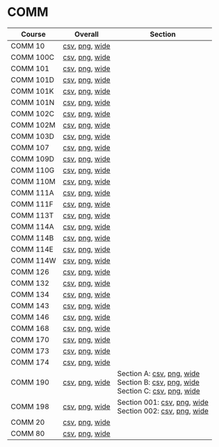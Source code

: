 # COMM

| Course | Overall | Section |
| ------ | ------- | ------- |
| COMM 10 | [csv](https://github.com/UCSD-Historical-Enrollment-Data/2024Spring/blob/main/overall/COMM%2010.csv), [png](https://raw.githubusercontent.com/UCSD-Historical-Enrollment-Data/2024Spring/main/plot_overall/COMM%2010.png), [wide](https://raw.githubusercontent.com/UCSD-Historical-Enrollment-Data/2024Spring/main/plot_overall_wide/COMM%2010.png) |  |
| COMM 100C | [csv](https://github.com/UCSD-Historical-Enrollment-Data/2024Spring/blob/main/overall/COMM%20100C.csv), [png](https://raw.githubusercontent.com/UCSD-Historical-Enrollment-Data/2024Spring/main/plot_overall/COMM%20100C.png), [wide](https://raw.githubusercontent.com/UCSD-Historical-Enrollment-Data/2024Spring/main/plot_overall_wide/COMM%20100C.png) |  |
| COMM 101 | [csv](https://github.com/UCSD-Historical-Enrollment-Data/2024Spring/blob/main/overall/COMM%20101.csv), [png](https://raw.githubusercontent.com/UCSD-Historical-Enrollment-Data/2024Spring/main/plot_overall/COMM%20101.png), [wide](https://raw.githubusercontent.com/UCSD-Historical-Enrollment-Data/2024Spring/main/plot_overall_wide/COMM%20101.png) |  |
| COMM 101D | [csv](https://github.com/UCSD-Historical-Enrollment-Data/2024Spring/blob/main/overall/COMM%20101D.csv), [png](https://raw.githubusercontent.com/UCSD-Historical-Enrollment-Data/2024Spring/main/plot_overall/COMM%20101D.png), [wide](https://raw.githubusercontent.com/UCSD-Historical-Enrollment-Data/2024Spring/main/plot_overall_wide/COMM%20101D.png) |  |
| COMM 101K | [csv](https://github.com/UCSD-Historical-Enrollment-Data/2024Spring/blob/main/overall/COMM%20101K.csv), [png](https://raw.githubusercontent.com/UCSD-Historical-Enrollment-Data/2024Spring/main/plot_overall/COMM%20101K.png), [wide](https://raw.githubusercontent.com/UCSD-Historical-Enrollment-Data/2024Spring/main/plot_overall_wide/COMM%20101K.png) |  |
| COMM 101N | [csv](https://github.com/UCSD-Historical-Enrollment-Data/2024Spring/blob/main/overall/COMM%20101N.csv), [png](https://raw.githubusercontent.com/UCSD-Historical-Enrollment-Data/2024Spring/main/plot_overall/COMM%20101N.png), [wide](https://raw.githubusercontent.com/UCSD-Historical-Enrollment-Data/2024Spring/main/plot_overall_wide/COMM%20101N.png) |  |
| COMM 102C | [csv](https://github.com/UCSD-Historical-Enrollment-Data/2024Spring/blob/main/overall/COMM%20102C.csv), [png](https://raw.githubusercontent.com/UCSD-Historical-Enrollment-Data/2024Spring/main/plot_overall/COMM%20102C.png), [wide](https://raw.githubusercontent.com/UCSD-Historical-Enrollment-Data/2024Spring/main/plot_overall_wide/COMM%20102C.png) |  |
| COMM 102M | [csv](https://github.com/UCSD-Historical-Enrollment-Data/2024Spring/blob/main/overall/COMM%20102M.csv), [png](https://raw.githubusercontent.com/UCSD-Historical-Enrollment-Data/2024Spring/main/plot_overall/COMM%20102M.png), [wide](https://raw.githubusercontent.com/UCSD-Historical-Enrollment-Data/2024Spring/main/plot_overall_wide/COMM%20102M.png) |  |
| COMM 103D | [csv](https://github.com/UCSD-Historical-Enrollment-Data/2024Spring/blob/main/overall/COMM%20103D.csv), [png](https://raw.githubusercontent.com/UCSD-Historical-Enrollment-Data/2024Spring/main/plot_overall/COMM%20103D.png), [wide](https://raw.githubusercontent.com/UCSD-Historical-Enrollment-Data/2024Spring/main/plot_overall_wide/COMM%20103D.png) |  |
| COMM 107 | [csv](https://github.com/UCSD-Historical-Enrollment-Data/2024Spring/blob/main/overall/COMM%20107.csv), [png](https://raw.githubusercontent.com/UCSD-Historical-Enrollment-Data/2024Spring/main/plot_overall/COMM%20107.png), [wide](https://raw.githubusercontent.com/UCSD-Historical-Enrollment-Data/2024Spring/main/plot_overall_wide/COMM%20107.png) |  |
| COMM 109D | [csv](https://github.com/UCSD-Historical-Enrollment-Data/2024Spring/blob/main/overall/COMM%20109D.csv), [png](https://raw.githubusercontent.com/UCSD-Historical-Enrollment-Data/2024Spring/main/plot_overall/COMM%20109D.png), [wide](https://raw.githubusercontent.com/UCSD-Historical-Enrollment-Data/2024Spring/main/plot_overall_wide/COMM%20109D.png) |  |
| COMM 110G | [csv](https://github.com/UCSD-Historical-Enrollment-Data/2024Spring/blob/main/overall/COMM%20110G.csv), [png](https://raw.githubusercontent.com/UCSD-Historical-Enrollment-Data/2024Spring/main/plot_overall/COMM%20110G.png), [wide](https://raw.githubusercontent.com/UCSD-Historical-Enrollment-Data/2024Spring/main/plot_overall_wide/COMM%20110G.png) |  |
| COMM 110M | [csv](https://github.com/UCSD-Historical-Enrollment-Data/2024Spring/blob/main/overall/COMM%20110M.csv), [png](https://raw.githubusercontent.com/UCSD-Historical-Enrollment-Data/2024Spring/main/plot_overall/COMM%20110M.png), [wide](https://raw.githubusercontent.com/UCSD-Historical-Enrollment-Data/2024Spring/main/plot_overall_wide/COMM%20110M.png) |  |
| COMM 111A | [csv](https://github.com/UCSD-Historical-Enrollment-Data/2024Spring/blob/main/overall/COMM%20111A.csv), [png](https://raw.githubusercontent.com/UCSD-Historical-Enrollment-Data/2024Spring/main/plot_overall/COMM%20111A.png), [wide](https://raw.githubusercontent.com/UCSD-Historical-Enrollment-Data/2024Spring/main/plot_overall_wide/COMM%20111A.png) |  |
| COMM 111F | [csv](https://github.com/UCSD-Historical-Enrollment-Data/2024Spring/blob/main/overall/COMM%20111F.csv), [png](https://raw.githubusercontent.com/UCSD-Historical-Enrollment-Data/2024Spring/main/plot_overall/COMM%20111F.png), [wide](https://raw.githubusercontent.com/UCSD-Historical-Enrollment-Data/2024Spring/main/plot_overall_wide/COMM%20111F.png) |  |
| COMM 113T | [csv](https://github.com/UCSD-Historical-Enrollment-Data/2024Spring/blob/main/overall/COMM%20113T.csv), [png](https://raw.githubusercontent.com/UCSD-Historical-Enrollment-Data/2024Spring/main/plot_overall/COMM%20113T.png), [wide](https://raw.githubusercontent.com/UCSD-Historical-Enrollment-Data/2024Spring/main/plot_overall_wide/COMM%20113T.png) |  |
| COMM 114A | [csv](https://github.com/UCSD-Historical-Enrollment-Data/2024Spring/blob/main/overall/COMM%20114A.csv), [png](https://raw.githubusercontent.com/UCSD-Historical-Enrollment-Data/2024Spring/main/plot_overall/COMM%20114A.png), [wide](https://raw.githubusercontent.com/UCSD-Historical-Enrollment-Data/2024Spring/main/plot_overall_wide/COMM%20114A.png) |  |
| COMM 114B | [csv](https://github.com/UCSD-Historical-Enrollment-Data/2024Spring/blob/main/overall/COMM%20114B.csv), [png](https://raw.githubusercontent.com/UCSD-Historical-Enrollment-Data/2024Spring/main/plot_overall/COMM%20114B.png), [wide](https://raw.githubusercontent.com/UCSD-Historical-Enrollment-Data/2024Spring/main/plot_overall_wide/COMM%20114B.png) |  |
| COMM 114E | [csv](https://github.com/UCSD-Historical-Enrollment-Data/2024Spring/blob/main/overall/COMM%20114E.csv), [png](https://raw.githubusercontent.com/UCSD-Historical-Enrollment-Data/2024Spring/main/plot_overall/COMM%20114E.png), [wide](https://raw.githubusercontent.com/UCSD-Historical-Enrollment-Data/2024Spring/main/plot_overall_wide/COMM%20114E.png) |  |
| COMM 114W | [csv](https://github.com/UCSD-Historical-Enrollment-Data/2024Spring/blob/main/overall/COMM%20114W.csv), [png](https://raw.githubusercontent.com/UCSD-Historical-Enrollment-Data/2024Spring/main/plot_overall/COMM%20114W.png), [wide](https://raw.githubusercontent.com/UCSD-Historical-Enrollment-Data/2024Spring/main/plot_overall_wide/COMM%20114W.png) |  |
| COMM 126 | [csv](https://github.com/UCSD-Historical-Enrollment-Data/2024Spring/blob/main/overall/COMM%20126.csv), [png](https://raw.githubusercontent.com/UCSD-Historical-Enrollment-Data/2024Spring/main/plot_overall/COMM%20126.png), [wide](https://raw.githubusercontent.com/UCSD-Historical-Enrollment-Data/2024Spring/main/plot_overall_wide/COMM%20126.png) |  |
| COMM 132 | [csv](https://github.com/UCSD-Historical-Enrollment-Data/2024Spring/blob/main/overall/COMM%20132.csv), [png](https://raw.githubusercontent.com/UCSD-Historical-Enrollment-Data/2024Spring/main/plot_overall/COMM%20132.png), [wide](https://raw.githubusercontent.com/UCSD-Historical-Enrollment-Data/2024Spring/main/plot_overall_wide/COMM%20132.png) |  |
| COMM 134 | [csv](https://github.com/UCSD-Historical-Enrollment-Data/2024Spring/blob/main/overall/COMM%20134.csv), [png](https://raw.githubusercontent.com/UCSD-Historical-Enrollment-Data/2024Spring/main/plot_overall/COMM%20134.png), [wide](https://raw.githubusercontent.com/UCSD-Historical-Enrollment-Data/2024Spring/main/plot_overall_wide/COMM%20134.png) |  |
| COMM 143 | [csv](https://github.com/UCSD-Historical-Enrollment-Data/2024Spring/blob/main/overall/COMM%20143.csv), [png](https://raw.githubusercontent.com/UCSD-Historical-Enrollment-Data/2024Spring/main/plot_overall/COMM%20143.png), [wide](https://raw.githubusercontent.com/UCSD-Historical-Enrollment-Data/2024Spring/main/plot_overall_wide/COMM%20143.png) |  |
| COMM 146 | [csv](https://github.com/UCSD-Historical-Enrollment-Data/2024Spring/blob/main/overall/COMM%20146.csv), [png](https://raw.githubusercontent.com/UCSD-Historical-Enrollment-Data/2024Spring/main/plot_overall/COMM%20146.png), [wide](https://raw.githubusercontent.com/UCSD-Historical-Enrollment-Data/2024Spring/main/plot_overall_wide/COMM%20146.png) |  |
| COMM 168 | [csv](https://github.com/UCSD-Historical-Enrollment-Data/2024Spring/blob/main/overall/COMM%20168.csv), [png](https://raw.githubusercontent.com/UCSD-Historical-Enrollment-Data/2024Spring/main/plot_overall/COMM%20168.png), [wide](https://raw.githubusercontent.com/UCSD-Historical-Enrollment-Data/2024Spring/main/plot_overall_wide/COMM%20168.png) |  |
| COMM 170 | [csv](https://github.com/UCSD-Historical-Enrollment-Data/2024Spring/blob/main/overall/COMM%20170.csv), [png](https://raw.githubusercontent.com/UCSD-Historical-Enrollment-Data/2024Spring/main/plot_overall/COMM%20170.png), [wide](https://raw.githubusercontent.com/UCSD-Historical-Enrollment-Data/2024Spring/main/plot_overall_wide/COMM%20170.png) |  |
| COMM 173 | [csv](https://github.com/UCSD-Historical-Enrollment-Data/2024Spring/blob/main/overall/COMM%20173.csv), [png](https://raw.githubusercontent.com/UCSD-Historical-Enrollment-Data/2024Spring/main/plot_overall/COMM%20173.png), [wide](https://raw.githubusercontent.com/UCSD-Historical-Enrollment-Data/2024Spring/main/plot_overall_wide/COMM%20173.png) |  |
| COMM 174 | [csv](https://github.com/UCSD-Historical-Enrollment-Data/2024Spring/blob/main/overall/COMM%20174.csv), [png](https://raw.githubusercontent.com/UCSD-Historical-Enrollment-Data/2024Spring/main/plot_overall/COMM%20174.png), [wide](https://raw.githubusercontent.com/UCSD-Historical-Enrollment-Data/2024Spring/main/plot_overall_wide/COMM%20174.png) |  |
| COMM 190 | [csv](https://github.com/UCSD-Historical-Enrollment-Data/2024Spring/blob/main/overall/COMM%20190.csv), [png](https://raw.githubusercontent.com/UCSD-Historical-Enrollment-Data/2024Spring/main/plot_overall/COMM%20190.png), [wide](https://raw.githubusercontent.com/UCSD-Historical-Enrollment-Data/2024Spring/main/plot_overall_wide/COMM%20190.png) | Section A: [csv](https://github.com/UCSD-Historical-Enrollment-Data/2024Spring/blob/main/section/COMM%20190_A.csv), [png](https://raw.githubusercontent.com/UCSD-Historical-Enrollment-Data/2024Spring/main/plot_section/COMM%20190_A.png), [wide](https://raw.githubusercontent.com/UCSD-Historical-Enrollment-Data/2024Spring/main/plot_section_wide/COMM%20190_A.png)<br>Section B: [csv](https://github.com/UCSD-Historical-Enrollment-Data/2024Spring/blob/main/section/COMM%20190_B.csv), [png](https://raw.githubusercontent.com/UCSD-Historical-Enrollment-Data/2024Spring/main/plot_section/COMM%20190_B.png), [wide](https://raw.githubusercontent.com/UCSD-Historical-Enrollment-Data/2024Spring/main/plot_section_wide/COMM%20190_B.png)<br>Section C: [csv](https://github.com/UCSD-Historical-Enrollment-Data/2024Spring/blob/main/section/COMM%20190_C.csv), [png](https://raw.githubusercontent.com/UCSD-Historical-Enrollment-Data/2024Spring/main/plot_section/COMM%20190_C.png), [wide](https://raw.githubusercontent.com/UCSD-Historical-Enrollment-Data/2024Spring/main/plot_section_wide/COMM%20190_C.png) |
| COMM 198 | [csv](https://github.com/UCSD-Historical-Enrollment-Data/2024Spring/blob/main/overall/COMM%20198.csv), [png](https://raw.githubusercontent.com/UCSD-Historical-Enrollment-Data/2024Spring/main/plot_overall/COMM%20198.png), [wide](https://raw.githubusercontent.com/UCSD-Historical-Enrollment-Data/2024Spring/main/plot_overall_wide/COMM%20198.png) | Section 001: [csv](https://github.com/UCSD-Historical-Enrollment-Data/2024Spring/blob/main/section/COMM%20198_001.csv), [png](https://raw.githubusercontent.com/UCSD-Historical-Enrollment-Data/2024Spring/main/plot_section/COMM%20198_001.png), [wide](https://raw.githubusercontent.com/UCSD-Historical-Enrollment-Data/2024Spring/main/plot_section_wide/COMM%20198_001.png)<br>Section 002: [csv](https://github.com/UCSD-Historical-Enrollment-Data/2024Spring/blob/main/section/COMM%20198_002.csv), [png](https://raw.githubusercontent.com/UCSD-Historical-Enrollment-Data/2024Spring/main/plot_section/COMM%20198_002.png), [wide](https://raw.githubusercontent.com/UCSD-Historical-Enrollment-Data/2024Spring/main/plot_section_wide/COMM%20198_002.png) |
| COMM 20 | [csv](https://github.com/UCSD-Historical-Enrollment-Data/2024Spring/blob/main/overall/COMM%2020.csv), [png](https://raw.githubusercontent.com/UCSD-Historical-Enrollment-Data/2024Spring/main/plot_overall/COMM%2020.png), [wide](https://raw.githubusercontent.com/UCSD-Historical-Enrollment-Data/2024Spring/main/plot_overall_wide/COMM%2020.png) |  |
| COMM 80 | [csv](https://github.com/UCSD-Historical-Enrollment-Data/2024Spring/blob/main/overall/COMM%2080.csv), [png](https://raw.githubusercontent.com/UCSD-Historical-Enrollment-Data/2024Spring/main/plot_overall/COMM%2080.png), [wide](https://raw.githubusercontent.com/UCSD-Historical-Enrollment-Data/2024Spring/main/plot_overall_wide/COMM%2080.png) |  |
